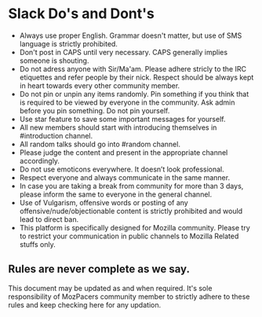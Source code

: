 # Slack Do's and Dont's

* Always use proper English. Grammar doesn't matter, but use of SMS language is strictly prohibited.
* Don't post in CAPS until very necessary. CAPS generally implies someone is shouting.
* Do not adress anyone with Sir/Ma'am. Please adhere stricly to the IRC etiquettes and refer people by their nick. Respect should be always kept in heart towards every other community member.
* Do not pin or unpin any items randomly. Pin something if you think that is required to be viewed by everyone in the community.
Ask admin before you pin something. Do not pin yourself.
* Use star feature to save some important messages for yourself.
* All new members should start with introducing themselves in #introduction channel.
* All random talks should go into #random channel.
* Please judge the content and present in the appropriate channel accordingly.
* Do not use emoticons everywhere. It doesn’t look professional.
* Respect everyone and always communicate in the same manner.
* In case you are taking a break from community for more than 3 days, please inform the same to everyone in the general channel.
* Use of Vulgarism, offensive words or posting of any offensive/nude/objectionable content is strictly prohibited and would lead to direct ban.
* This platform is specifically designed for Mozilla community. Please try to restrict your communication in public channels to Mozilla Related stuffs only.

## Rules are never complete as we say. 

This document may be updated as and when required. It's sole responsibility of MozPacers community member to strictly adhere to these rules and keep checking here for any updation.